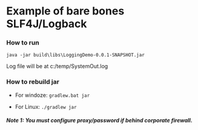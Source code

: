 # Example of bare bones SLF4J/Logback

### How to run
`java -jar build\libs\LoggingDemo-0.0.1-SNAPSHOT.jar`

Log file will be at c:/temp/SystemOut.log

### How to rebuild jar
* For windoze:
`gradlew.bat jar`

* For Linux:
`./gradlew jar`

##### Note 1:  You must configure proxy/password if behind corporate firewall.